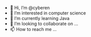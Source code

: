 - 👋 Hi, I’m @cyberen
- 👀 I’m interested in computer science
- 🌱 I’m currently learning Java
- 💞️ I’m looking to collaborate on ...
- 📫 How to reach me ...

<!---
cyberen/cyberen is a ✨ special ✨ repository because its `README.md` (this file) appears on your GitHub profile.
You can click the Preview link to take a look at your changes.
--->
